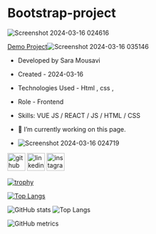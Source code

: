# Bootstrap-project
![Screenshot 2024-03-16 024616](https://github.com/saaramousavi/Bootstrap-project/assets/159664750/60a53079-a320-4919-b5af-303cebec49f4)

 [Demo Project](https://saaramousavi.github.io/Bootstrap-project/)![Screenshot 2024-03-16 035146](https://github.com/saaramousavi/Bootstrap-project/assets/159664750/51e19063-3b9b-4b18-a875-9c569b2556a8)
 

- Developed by Sara Mousavi

- Created - 2024-03-16

- Technologies Used - Html , css , 

- Role - Frontend
- Skills: VUE JS / REACT / JS / HTML / CSS

- 🔭 I’m currently working on this page.
- ![Screenshot 2024-03-16 024719](https://github.com/saaramousavi/Bootstrap-project/assets/159664750/c9f821ab-de33-491a-8ca1-5efaf51efaee)

[<img src='https://cdn.jsdelivr.net/npm/simple-icons@3.0.1/icons/github.svg' alt='github' height='40'>](https://github.com/saaramousavi)  [<img src='https://cdn.jsdelivr.net/npm/simple-icons@3.0.1/icons/linkedin.svg' alt='linkedin' height='40'>](https://www.linkedin.com/in/www.linkedin.com/in/sara-mousavi-893a1a2a7/)  [<img src='https://cdn.jsdelivr.net/npm/simple-icons@3.0.1/icons/instagram.svg' alt='instagram' height='40'>](https://www.instagram.com/sara_mousavi.web/)  

[![trophy](https://github-profile-trophy.vercel.app/?username=saaramousavi)](https://github.com/ryo-ma/github-profile-trophy)

[![Top Langs](https://github-readme-stats.vercel.app/api/top-langs/?username=saaramousavi)](https://github.com/anuraghazra/github-readme-stats)

![GitHub stats](https://github-readme-stats.vercel.app/api?username=saaramousavi&show_icons=true&count_private=true) 
![Top Langs](https://github-readme-stats.vercel.app/api/top-langs/?username=anuraghazra&hide_progress=true)



![GitHub metrics](https://metrics.lecoq.io/saaramousavi)  

 

